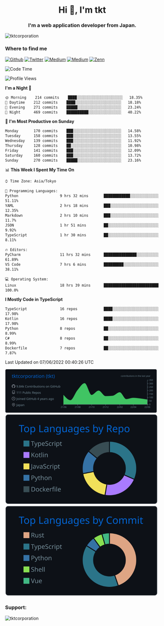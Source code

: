 <h1 align="center">Hi 👋, I'm tkt</h1>
<h3 align="center">I'm a web application developer from Japan.</h3>

<p align="left"> <img src="https://komarev.com/ghpvc/?username=tktcorporation&label=Profile%20views&color=0e75b6&style=flat" alt="tktcorporation" /> </p>

<h3>Where to find me</h3>
<p>
<a href="https://github.com/tktcorporation" target="_blank"><img alt="Github" src="https://img.shields.io/badge/GitHub-%2312100E.svg?&style=for-the-badge&logo=Github&logoColor=white" /></a>
<a href="https://twitter.com/tktcorporation" target="_blank"><img alt="Twitter" src="https://img.shields.io/badge/twitter-%231DA1F2.svg?&style=for-the-badge&logo=twitter&logoColor=white" /></a>
<a href="https://www.linkedin.com/in/tktcorporation" target="_blank"><img alt="Medium" src="https://img.shields.io/badge/linkdin-0a66c2.svg?&style=for-the-badge&logo=linkedin&logoColor=white" /></a>
<a href="https://qiita.com/tktcorporation" target="_blank"><img alt="Medium" src="https://img.shields.io/badge/qiita-55C500.svg?&style=for-the-badge&logo=qiita&logoColor=white" /></a>
<a href="https://zenn.dev/tktcorporation" target="_blank"><img alt="Zenn" src="https://img.shields.io/badge/Zenn-3EA8FF.svg?&style=for-the-badge&logo=Zenn&logoColor=white" /></a>
</p>
  
<!--START_SECTION:waka-->
![Code Time](http://img.shields.io/badge/Code%20Time-295%20hrs%2039%20mins-blue)

![Profile Views](http://img.shields.io/badge/Profile%20Views-3-blue)

**I'm a Night 🦉** 

```text
🌞 Morning    214 commits    ████░░░░░░░░░░░░░░░░░░░░░   18.35% 
🌆 Daytime    212 commits    ████░░░░░░░░░░░░░░░░░░░░░   18.18% 
🌃 Evening    271 commits    █████░░░░░░░░░░░░░░░░░░░░   23.24% 
🌙 Night      469 commits    ██████████░░░░░░░░░░░░░░░   40.22%

```
📅 **I'm Most Productive on Sunday** 

```text
Monday       170 commits    ███░░░░░░░░░░░░░░░░░░░░░░   14.58% 
Tuesday      158 commits    ███░░░░░░░░░░░░░░░░░░░░░░   13.55% 
Wednesday    139 commits    ███░░░░░░░░░░░░░░░░░░░░░░   11.92% 
Thursday     128 commits    ██░░░░░░░░░░░░░░░░░░░░░░░   10.98% 
Friday       141 commits    ███░░░░░░░░░░░░░░░░░░░░░░   12.09% 
Saturday     160 commits    ███░░░░░░░░░░░░░░░░░░░░░░   13.72% 
Sunday       270 commits    █████░░░░░░░░░░░░░░░░░░░░   23.16%

```


📊 **This Week I Spent My Time On** 

```text
⌚︎ Time Zone: Asia/Tokyo

💬 Programming Languages: 
Python                   9 hrs 32 mins       ████████████░░░░░░░░░░░░░   51.11% 
YAML                     2 hrs 18 mins       ███░░░░░░░░░░░░░░░░░░░░░░   12.35% 
Markdown                 2 hrs 10 mins       ███░░░░░░░░░░░░░░░░░░░░░░   11.7% 
JSON                     1 hr 51 mins        ██░░░░░░░░░░░░░░░░░░░░░░░   9.92% 
TypeScript               1 hr 30 mins        ██░░░░░░░░░░░░░░░░░░░░░░░   8.11%

🔥 Editors: 
PyCharm                  11 hrs 32 mins      ███████████████░░░░░░░░░░   61.89% 
VS Code                  7 hrs 6 mins        █████████░░░░░░░░░░░░░░░░   38.11%

💻 Operating System: 
Linux                    18 hrs 39 mins      █████████████████████████   100.0%

```

**I Mostly Code in TypeScript** 

```text
TypeScript               16 repos            ████░░░░░░░░░░░░░░░░░░░░░   17.98% 
Kotlin                   16 repos            ████░░░░░░░░░░░░░░░░░░░░░   17.98% 
Python                   8 repos             ██░░░░░░░░░░░░░░░░░░░░░░░   8.99% 
C#                       8 repos             ██░░░░░░░░░░░░░░░░░░░░░░░   8.99% 
Dockerfile               7 repos             ██░░░░░░░░░░░░░░░░░░░░░░░   7.87%

```



 Last Updated on 07/06/2022 00:40:26 UTC
<!--END_SECTION:waka-->

[![](https://raw.githubusercontent.com/tktcorporation/tktcorporation/master/profile-summary-card-output/github_dark/0-profile-details.svg)](https://github.com/vn7n24fzkq/github-profile-summary-cards)
[![](https://raw.githubusercontent.com/tktcorporation/tktcorporation/master/profile-summary-card-output/github_dark/1-repos-per-language.svg)](https://github.com/vn7n24fzkq/github-profile-summary-cards) [![](https://raw.githubusercontent.com/tktcorporation/tktcorporation/master/profile-summary-card-output/github_dark/2-most-commit-language.svg)](https://github.com/vn7n24fzkq/github-profile-summary-cards)

<h3 align="left">Support:</h3>
<p><a href="https://www.buymeacoffee.com/tktcorporation"> <img align="left" src="https://cdn.buymeacoffee.com/buttons/v2/default-yellow.png" height="50" width="210" alt="tktcorporation" /></a></p><br><br>
